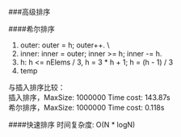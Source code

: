 ###高级排序


####希尔排序
1. outer: outer = h; outer++.
\
2. inner: inner = outer; inner >= h; inner -= h.
3. h: h <= nElems / 3, h = 3 * h + 1; h = (h - 1) / 3
4. temp



与插入排序比较：
\
插入排序，MaxSize: 1000000  Time cost: 143.87s
\
希尔排序，MaxSize: 1000000  Time cost: 0.118s


####快速排序
 时间复杂度: O(N * logN)